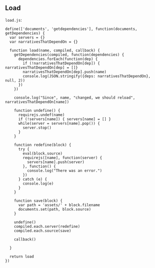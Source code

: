 Load
----

`load.js`:


    define(['documents', 'getdependencies'], function(documents, getDependencies) {
      var servers = {}
      var narrativesThatDependOn = {}

      function load(name, compiled, callback) {
        getDependencies(compiled, function(dependencies) {
          dependencies.forEach(function(dep) {
            if (!narrativesThatDependOn[dep]) { narrativesThatDependOn[dep] = []}
            narrativesThatDependOn[dep].push(name)
            console.log(JSON.stringify({deps: narrativesThatDependOn}, null, 2))
          })
        })

        console.log("Since", name, "changed, we should reload", narrativesThatDependOn[name])

        function undefine() {
          requirejs.undef(name)
          if (!servers[name]) { servers[name] = [] }
          while(server = servers[name].pop()) {
            server.stop()
          }
        }

        function redefine(block) {
          try {
            eval(block.source)
            requirejs([name], function(server) {
              servers[name].push(server)
            }, function() {
              console.log("There was an error.")
            })
          } catch (e) {
            console.log(e)
          }
        }

        function save(block) {
          var path = 'assets/' + block.filename
          documents.set(path, block.source)
        }

        undefine()
        compiled.each.server(redefine)
        compiled.each.source(save)

        callback()

      }

      return load
    })
